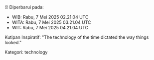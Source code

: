 ⏰ Diperbarui pada:
- WIB: Rabu, 7 Mei 2025 02.21.04 UTC
- WITA: Rabu, 7 Mei 2025 03.21.04 UTC
- WIT: Rabu, 7 Mei 2025 04.21.04 UTC

Kutipan Inspiratif:
"The technology of the time dictated the way things looked."


Kategori: technology

